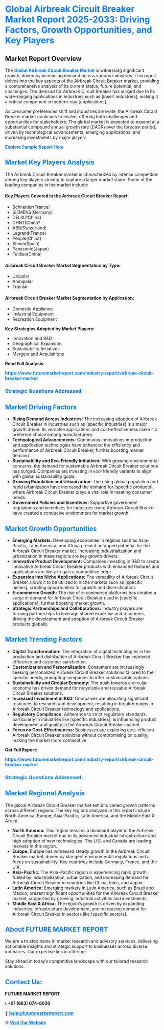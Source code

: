<h1 style="color: #007BFF;">Global Airbreak Circuit Breaker Market Report 2025-2033: Driving Factors, Growth Opportunities, and Key Players</h1>

<section id="overview">
<h2>Market Report Overview</h2>
<p>The <a href="https://www.futuremarketreport.com/industry-report/airbreak-circuit-breaker-market" style="color: #007BFF; text-decoration: none;"><strong>Global Airbreak Circuit Breaker Market</strong></a> is witnessing significant growth, driven by increasing demand across various industries. This report delves into the key aspects of the Airbreak Circuit Breaker market, providing a comprehensive analysis of its current status, future potential, and challenges. The demand for Airbreak Circuit Breaker has surged due to its wide-ranging applications in industries such as [insert industries], making it a critical component in modern-day [applications].</p>
<p>As consumer preferences shift and industries innovate, the Airbreak Circuit Breaker market continues to evolve, offering both challenges and opportunities for stakeholders. The global market is expected to expand at a substantial compound annual growth rate (CAGR) over the forecast period, driven by technological advancements, emerging applications, and increasing investments by major players.</p>
</section>

<section id="overview">
<p><a href="https://www.futuremarketreport.com/request-sample/reportId=110705" style="color: #007BFF; text-decoration: none;"><strong>Explore Sample Report Here</strong></a></p>
</section>

<section id="key-players">
<h2 style="color: #007BFF;">Market Key Players Analysis</h2>
<p>The Airbreak Circuit Breaker market is characterized by intense competition among key players striving to capture a larger market share. Some of the leading companies in the market include:</p>
<h4>Key Players Covered in the Airbreak Circuit Breaker Report:</h4>
<ul><li>Schneider(France)</li><li>SIEMENS(Germany)</li><li>DELIXI?China)</li><li>CHNT(China?</li><li>ABB(Swizerland)</li><li>Legrand(France)</li><li>People(China)</li><li>Simon(Spain)</li><li>Panasonic(Japan)</li><li>Feidiao(China)</li></ul>
<h4>Airbreak Circuit Breaker Market Segmentation by Type:</h4>
<ul><li>Unipolar</li><li>Ambipolar</li><li>Tripolar</li></ul>

<h4>Airbreak Circuit Breaker Market Segmentation by Application:</h4>
<ul><li>Domestic Appliance</li><li>Industrial Equipment</li><li>Recreation Equipment</li></ul>
<p><strong>Key Strategies Adopted by Market Players:</strong></p>
<ul>
<li>Innovation and R&D</li>
<li>Geographical Expansion</li>
<li>Sustainability Initiatives</li>
<li>Mergers and Acquisitions</li>
</ul>
</section>

<section>
<p><strong>Read Full Analysis: </strong></p><a href="https://www.futuremarketreport.com/industry-report/airbreak-circuit-breaker-market" style="color: #007BFF; text-decoration: none;"><strong>https://www.futuremarketreport.com/industry-report/airbreak-circuit-breaker-market</strong></a>
<h3 style="color: #007BFF;">Strategic Questions Addressed:</h3>
</section>

<section id="driving-factors">
<h2 style="color: #007BFF;">Market Driving Factors</h2>
<ul>
<li><strong>Rising Demand Across Industries:</strong> The increasing adoption of Airbreak Circuit Breaker in industries such as [specific industries] is a major growth driver. Its versatile applications and cost-effectiveness make it a preferred choice among manufacturers.</li>
<li><strong>Technological Advancements:</strong> Continuous innovations in production and application technologies have enhanced the efficiency and performance of Airbreak Circuit Breaker, further boosting market demand.</li>
<li><strong>Sustainability and Eco-Friendly Initiatives:</strong> With growing environmental concerns, the demand for sustainable Airbreak Circuit Breaker solutions has surged. Companies are investing in eco-friendly variants to align with global sustainability goals.</li>
<li><strong>Growing Population and Urbanization:</strong> The rising global population and rapid urbanization have increased the demand for [specific products], where Airbreak Circuit Breaker plays a vital role in meeting consumer needs.</li>
<li><strong>Government Policies and Incentives:</strong> Supportive government regulations and incentives for industries using Airbreak Circuit Breaker have created a conducive environment for market growth.</li>
</ul>
</section>

<section id="growth-opportunities">
<h2 style="color: #007BFF;">Market Growth Opportunities</h2>
<ul>
<li><strong>Emerging Markets:</strong> Developing economies in regions such as Asia-Pacific, Latin America, and Africa present untapped potential for the Airbreak Circuit Breaker market. Increasing industrialization and urbanization in these regions are key growth drivers.</li>
<li><strong>Innovative Product Development:</strong> Companies investing in R&D to create innovative Airbreak Circuit Breaker products with enhanced features and applications are likely to gain a competitive edge.</li>
<li><strong>Expansion into Niche Applications:</strong> The versatility of Airbreak Circuit Breaker allows it to be utilized in niche markets such as [specific niches], creating opportunities for growth and diversification.</li>
<li><strong>E-commerce Growth:</strong> The rise of e-commerce platforms has created a surge in demand for Airbreak Circuit Breaker used in [specific applications], further boosting market growth.</li>
<li><strong>Strategic Partnerships and Collaborations:</strong> Industry players are forming partnerships to leverage shared expertise and resources, driving the development and adoption of Airbreak Circuit Breaker products globally.</li>
</ul>
</section>

<section id="trending-factors">
<h2 style="color: #007BFF;">Market Trending Factors</h2>
<ul>
<li><strong>Digital Transformation:</strong> The integration of digital technologies in the production and distribution of Airbreak Circuit Breaker has improved efficiency and customer satisfaction.</li>
<li><strong>Customization and Personalization:</strong> Consumers are increasingly seeking personalized Airbreak Circuit Breaker solutions tailored to their specific needs, prompting companies to offer customizable options.</li>
<li><strong>Sustainability and Circular Economy:</strong> The push towards a circular economy has driven demand for recyclable and reusable Airbreak Circuit Breaker solutions.</li>
<li><strong>Increased Investment in R&D:</strong> Companies are allocating significant resources to research and development, resulting in breakthroughs in Airbreak Circuit Breaker technology and applications.</li>
<li><strong>Regulatory Compliance:</strong> Adherence to strict regulatory standards, particularly in industries like [specific industries], is influencing product development and quality in the Airbreak Circuit Breaker market.</li>
<li><strong>Focus on Cost-Effectiveness:</strong> Businesses are exploring cost-efficient Airbreak Circuit Breaker solutions without compromising on quality, making the market more competitive.</li>
</ul>
</section>

<section>
<p><strong>Get Full Report: </strong></p><a href="https://www.futuremarketreport.com/industry-report/airbreak-circuit-breaker-market" style="color: #007BFF; text-decoration: none;"><strong>https://www.futuremarketreport.com/industry-report/airbreak-circuit-breaker-market</strong></a>
<h3 style="color: #007BFF;">Strategic Questions Addressed:</h3>
</section>


<section id="regional-analysis">
<h2 style="color: #007BFF;">Market Regional Analysis</h2>
<p>The global Airbreak Circuit Breaker market exhibits varied growth patterns across different regions. The key regions analyzed in this report include North America, Europe, Asia-Pacific, Latin America, and the Middle East & Africa:</p>
<ul>
<li><strong>North America:</strong> This region remains a dominant player in the Airbreak Circuit Breaker market due to its advanced industrial infrastructure and high adoption of new technologies. The U.S. and Canada are leading markets in this region.</li>
<li><strong>Europe:</strong> Europe has witnessed steady growth in the Airbreak Circuit Breaker market, driven by stringent environmental regulations and a focus on sustainability. Key countries include Germany, France, and the U.K.</li>
<li><strong>Asia-Pacific:</strong> The Asia-Pacific region is experiencing rapid growth, fueled by industrialization, urbanization, and increasing demand for Airbreak Circuit Breaker in countries like China, India, and Japan.</li>
<li><strong>Latin America:</strong> Emerging markets in Latin America, such as Brazil and Mexico, present significant opportunities for the Airbreak Circuit Breaker market, supported by growing industrial activities and investments.</li>
<li><strong>Middle East & Africa:</strong> The region’s growth is driven by expanding industries, infrastructure development, and increasing demand for Airbreak Circuit Breaker in sectors like [specific sectors].</li>
</ul>
</section>

<footer>
<h2 style="color: #007BFF;">About FUTURE MARKET REPORT</h2>
<p>We are a trusted name in market research and advisory services, delivering actionable insights and strategic support to businesses across diverse industries. Our expertise lies in offering:</p>

<p>Stay ahead in today’s competitive landscape with our tailored research solutions.</p>

<h2 style="color: #007BFF;">Contact Us:</h2>
<p><strong>FUTURE MARKET REPORT</strong></p>
<p>📞 <strong>+91 (883) 074-8030</strong></p>
<p>📧 <strong><a href="mailto:help@futuremarketreport.com" style="color: #007BFF;">help@futuremarketreport.com</a></strong></p>
<p>🌐 <strong><a href="https://www.futuremarketreport.com/" style="color: #007BFF;">Visit Our Website</a></strong></p>
</footer>